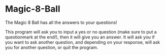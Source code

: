 # Magic-8-Ball

The Magic 8 Ball has all the answers to your questions!

This program will ask you to input a yes or no question (make sure to put a questionmark at the end!), then it will give you an answer. It will ask you if you want to ask another question, and depending on your response, will ask you for another question, or quit the program.
